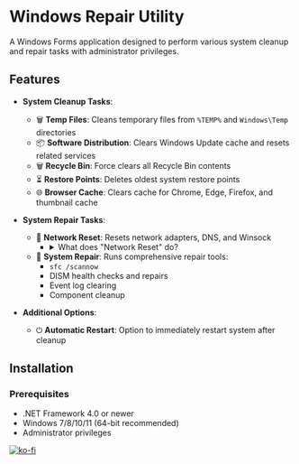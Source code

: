# Windows Repair Utility

<!---![Windows Repair Screenshot](screenshot-placeholder.png)-->

A Windows Forms application designed to perform various system cleanup and repair tasks with administrator privileges.

## Features

- **System Cleanup Tasks**:
  - 🗑️ **Temp Files**: Cleans temporary files from `%TEMP%` and `Windows\Temp` directories
  - 📦 **Software Distribution**: Clears Windows Update cache and resets related services
  - 🗑️ **Recycle Bin**: Force clears all Recycle Bin contents
  - ⏳ **Restore Points**: Deletes oldest system restore points
  - 🌐 **Browser Cache**: Clears cache for Chrome, Edge, Firefox, and thumbnail cache

- **System Repair Tasks**:
  - 📶 **Network Reset**: Resets network adapters, DNS, and Winsock
    - <details>
      <summary>What does "Network Reset" do?</summary>

        - Renews your IP address
        - Clears DNS cache
        - Resets network adapters to default
  - 🔧 **System Repair**: Runs comprehensive repair tools:
    - `sfc /scannow`
    - DISM health checks and repairs
    - Event log clearing
    - Component cleanup

- **Additional Options**:
  - ⏻ **Automatic Restart**: Option to immediately restart system after cleanup

## Installation

### Prerequisites
- .NET Framework 4.0 or newer
- Windows 7/8/10/11 (64-bit recommended)
- Administrator privileges

[![ko-fi](https://ko-fi.com/img/githubbutton_sm.svg)](https://ko-fi.com/Z8Z5TRISN)
